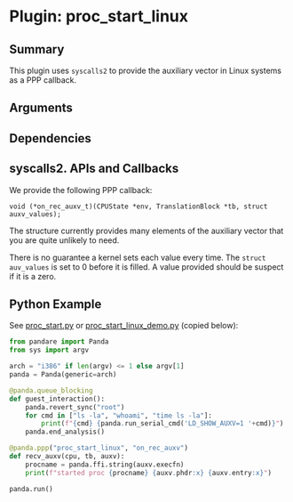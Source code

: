 Plugin: proc_start_linux
===========

Summary
-------

This plugin uses `syscalls2` to provide the auxiliary vector in Linux systems as a PPP callback.

Arguments
---------

Dependencies
------------
syscalls2.
APIs and Callbacks
------------------

We provide the following PPP callback:

```
void (*on_rec_auxv_t)(CPUState *env, TranslationBlock *tb, struct auxv_values);
```

The structure currently provides many elements of the auxiliary vector that you are quite unlikely to need.

There is no guarantee a kernel sets each value every time. The `struct auv_values` is set to 0 before it is filled. A value provided should be suspect if it is a zero.

Python Example
-------

See [proc_start.py](panda/python/examples/proc_start.py) or [proc_start_linux_demo.py](panda/python/examples/proc_start_linux_demo.py) (copied below):
```python
from pandare import Panda
from sys import argv

arch = "i386" if len(argv) <= 1 else argv[1]
panda = Panda(generic=arch)

@panda.queue_blocking
def guest_interaction():
    panda.revert_sync("root")
    for cmd in ["ls -la", "whoami", "time ls -la"]:
        print(f"{cmd} {panda.run_serial_cmd('LD_SHOW_AUXV=1 '+cmd)}")
    panda.end_analysis()

@panda.ppp("proc_start_linux", "on_rec_auxv")
def recv_auxv(cpu, tb, auxv):
    procname = panda.ffi.string(auxv.execfn)
    print(f"started proc {procname} {auxv.phdr:x} {auxv.entry:x}")

panda.run()
```
